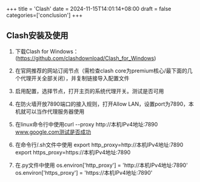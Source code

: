 +++
title = 'Clash'
date = 2024-11-15T14:01:14+08:00
draft = false
categories=['conclusion']
+++

## Clash安装及使用

1. 下载Clash for Windows：(<https://github.com/clashdownload/Clash_for_Windows>)

2. 在官网推荐的网站订阅节点（需检查clash core为premium核心/最下面的几个代理开关全部关闭），并复制链接导入配置文件

3. 启用配置，选择节点，打开主页的系统代理开关。测试是否可用

4. 在防火墙开放7890端口的接入规则，打开Allow LAN，设置port为7890，本机就可以当作代理服务器使用

5. 在linux命令行中使用curl \--proxy http://本机IPv4地址:7890 www.google.com测试是否成功

6. 在命令行/.sh文件中使用
    export http_proxy=http://本机IPv4地址:7890 
    export https_proxy=https://本机IPv4地址:7890

7. 在.py文件中使用
    os.environ['http_proxy'] = 'http://本机IPv4地址:7890'
    os.environ['https_proxy'] = 'https://本机IPv4地址:7890'

